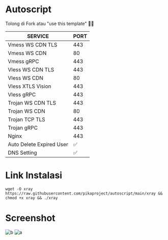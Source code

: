 # Autoscript
Tolong di Fork atau "use this template" 🙏🙏

|  SERVICE  |  PORT  |
|---------- |--------|
| Vmess WS CDN TLS | 443 |
| Vmess WS CDN | 80 |
| Vmess gRPC  | 443 |
| Vless WS CDN TLS  | 443 |
| Vless WS CDN  | 80 |
| Vless XTLS Vision  | 443 |
| Vless gRPC  | 443 |
| Trojan WS CDN TLS  | 443 |
| Trojan WS CDN | 80 |
| Trojan TCP TLS| 443 |
| Trojan gRPC  | 443 |
| Nginx | 443 |
| Auto Delete Expired User| ✅ |
| DNS Setting | ✅ |

# Link Instalasi
```
wget -O xray https://raw.githubusercontent.com/pikaproject/autoscript/main/xray && chmod +x xray && ./xray
```

# Screenshot
![b](https://raw.githubusercontent.com/dugong-lewat/autoscript2/main/b.png)
![a](https://raw.githubusercontent.com/dugong-lewat/autoscript2/main/a.png)
